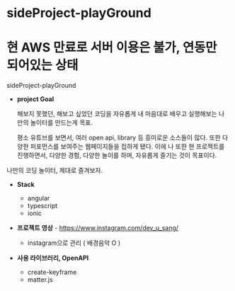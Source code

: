 # sideProject-playGround
# 현 AWS 만료로 서버 이용은 불가, 연동만 되어있는 상태

sideProject-playGround

- **project Goal**

  해보지 못했던, 해보고 싶었던 코딩을 자유롭게 내 마음대로 배우고 실행해보는 나만의 놀이터를 만드는게 목표.

  평소 유튜브를 보면서, 여러 open api, library 등 흥미로운 소스들이 많다. 또한 다양한 퍼포먼스를 보여주는 웹페이지들을 접하게 됐다.
  이에 나 또한 현 프로젝트를 진행하면서, 다양한 경험, 다양한 놀이를 하며, 자유롭게 즐기는 것이 목표이다.

나만의 코딩 놀이터, 제대로 즐겨보자.

- **Stack**
  - angular
  - typescript
  - ionic

- **프로젝트 영상** - https://www.instagram.com/dev_u_sang/
  - instagram으로 관리 ( 배경음악 O )

- **사용 라이브러리, OpenAPI**
  - create-keyframe
  - matter.js

